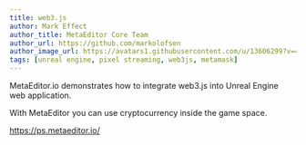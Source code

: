 ```yaml
---
title: web3.js
author: Mark Effect
author_title: MetaEditor Core Team
author_url: https://github.com/markolofsen
author_image_url: https://avatars1.githubusercontent.com/u/13606299?v=4
tags: [unreal engine, pixel streaming, web3js, metamask]
---
```


MetaEditor.io demonstrates how to integrate web3.js into Unreal Engine web application.

With MetaEditor you can use cryptocurrency inside the game space.

https://ps.metaeditor.io/